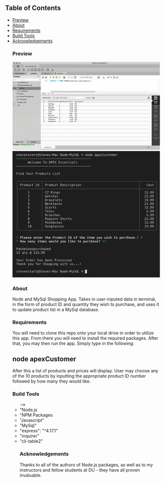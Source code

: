## Table of Contents
<ul>
<li><a href="#preview">Preview</a></li>
<li><a href="#about">About</a></li>
<li><a href="#requirements">Requirements</a></li>
<li><a href="#build-tools">Build Tools</a></li>
<li><a href="#acknowledgements">Acknowledgements</a></li>

### Preview
![preview](https://github.com/sstott09/Node-MySQL/blob/master/media/APEXessentials_DB%20-%20MySQL.png)
![preview](https://github.com/sstott09/Node-MySQL/blob/master/media/node%20apexCustomer%20-%20Terminal.png)

### About
Node and MySql Shopping App. Takes in user-inputed data in terminal, in the form of product ID and quantity they wish to purchase, and uses it to update product list in a MySql database.

### Requirements
 You will need to clone this repo onto your local drive in order to utilize this app. From there you will need to install the required packages. After that, you may then run the app. Simply type in the following:

## node apexCustomer

After this a list of products and prices will display. User may choose any of the 10 products by inputting the appropriate product ID number followed by how many they would like.

### Build Tools
<ul>
 -->
<li>"Node.js</li>
<li>"NPM Packages</li>
<li>"Javascript"</li>
<li>"MySql"</li>
<li>"express": "^4.17.1"</li>
<li>"inquirer"</li>
<li>"cli-table2"</li>

### Acknowledgements
Thanks to all of the authors of Node.js packages, as well as to my instructors and fellow students at DU - they have all proven invaluable.